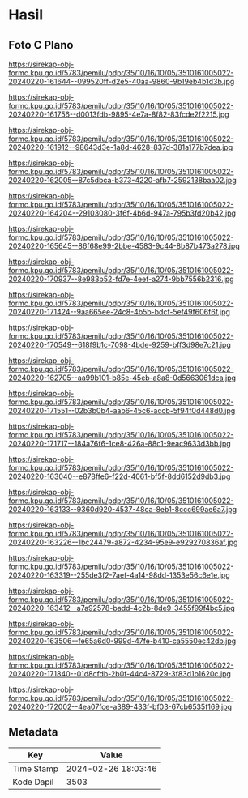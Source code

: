 # Hasil

## Foto C Plano

https://sirekap-obj-formc.kpu.go.id/5783/pemilu/pdpr/35/10/16/10/05/3510161005022-20240220-161644--099520ff-d2e5-40aa-9860-9b19eb4b1d3b.jpg

https://sirekap-obj-formc.kpu.go.id/5783/pemilu/pdpr/35/10/16/10/05/3510161005022-20240220-161756--d0013fdb-9895-4e7a-8f82-83fcde2f2215.jpg

https://sirekap-obj-formc.kpu.go.id/5783/pemilu/pdpr/35/10/16/10/05/3510161005022-20240220-161912--98643d3e-1a8d-4628-837d-381a177b7dea.jpg

https://sirekap-obj-formc.kpu.go.id/5783/pemilu/pdpr/35/10/16/10/05/3510161005022-20240220-162005--87c5dbca-b373-4220-afb7-2592138baa02.jpg

https://sirekap-obj-formc.kpu.go.id/5783/pemilu/pdpr/35/10/16/10/05/3510161005022-20240220-164204--29103080-3f6f-4b6d-947a-795b3fd20b42.jpg

https://sirekap-obj-formc.kpu.go.id/5783/pemilu/pdpr/35/10/16/10/05/3510161005022-20240220-165645--86f68e99-2bbe-4583-9c44-8b87b473a278.jpg

https://sirekap-obj-formc.kpu.go.id/5783/pemilu/pdpr/35/10/16/10/05/3510161005022-20240220-170937--8e983b52-fd7e-4eef-a274-9bb7556b2316.jpg

https://sirekap-obj-formc.kpu.go.id/5783/pemilu/pdpr/35/10/16/10/05/3510161005022-20240220-171424--9aa665ee-24c8-4b5b-bdcf-5ef49f606f6f.jpg

https://sirekap-obj-formc.kpu.go.id/5783/pemilu/pdpr/35/10/16/10/05/3510161005022-20240220-170549--618f9b1c-7098-4bde-9259-bff3d98e7c21.jpg

https://sirekap-obj-formc.kpu.go.id/5783/pemilu/pdpr/35/10/16/10/05/3510161005022-20240220-162705--aa99b101-b85e-45eb-a8a8-0d5663061dca.jpg

https://sirekap-obj-formc.kpu.go.id/5783/pemilu/pdpr/35/10/16/10/05/3510161005022-20240220-171551--02b3b0b4-aab6-45c6-accb-5f94f0d448d0.jpg

https://sirekap-obj-formc.kpu.go.id/5783/pemilu/pdpr/35/10/16/10/05/3510161005022-20240220-171717--184a76f6-1ce8-426a-88c1-9eac9633d3bb.jpg

https://sirekap-obj-formc.kpu.go.id/5783/pemilu/pdpr/35/10/16/10/05/3510161005022-20240220-163040--e878ffe6-f22d-4061-bf5f-8dd6152d9db3.jpg

https://sirekap-obj-formc.kpu.go.id/5783/pemilu/pdpr/35/10/16/10/05/3510161005022-20240220-163133--9360d920-4537-48ca-8eb1-8ccc699ae6a7.jpg

https://sirekap-obj-formc.kpu.go.id/5783/pemilu/pdpr/35/10/16/10/05/3510161005022-20240220-163226--1bc24479-a872-4234-95e9-e929270836af.jpg

https://sirekap-obj-formc.kpu.go.id/5783/pemilu/pdpr/35/10/16/10/05/3510161005022-20240220-163319--255de3f2-7aef-4a14-98dd-1353e56c6e1e.jpg

https://sirekap-obj-formc.kpu.go.id/5783/pemilu/pdpr/35/10/16/10/05/3510161005022-20240220-163412--a7a92578-badd-4c2b-8de9-3455f99f4bc5.jpg

https://sirekap-obj-formc.kpu.go.id/5783/pemilu/pdpr/35/10/16/10/05/3510161005022-20240220-163506--fe65a6d0-999d-47fe-b410-ca5550ec42db.jpg

https://sirekap-obj-formc.kpu.go.id/5783/pemilu/pdpr/35/10/16/10/05/3510161005022-20240220-171840--01d8cfdb-2b0f-44c4-8729-3f83d1b1620c.jpg

https://sirekap-obj-formc.kpu.go.id/5783/pemilu/pdpr/35/10/16/10/05/3510161005022-20240220-172002--4ea07fce-a389-433f-bf03-67cb6535f169.jpg


## Metadata

| Key        | Value               |
| ---------- | ------------------- |
| Time Stamp | 2024-02-26 18:03:46 |
| Kode Dapil | 3503                |



